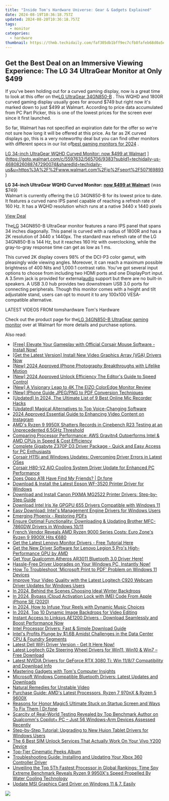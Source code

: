 ```yaml
---
title: "Inside Tom's Hardware Universe: Gear & Gadgets Explained"
date: 2024-08-19T10:36:18.757Z
updated: 2024-08-20T10:36:18.757Z
tags:
  - monitor
categories:
  - hardware
thumbnail: https://thmb.techidaily.com/faf305db1bff9ec7cfb8fafeb68d0a5e6478101d40a48c00d6fe1d681c9c048c.jpg
---
```


## Get the Best Deal on an Immersive Viewing Experience: The LG 34 UltraGear Monitor at Only $499

If you've been holding out for a curved gaming display, now is a great time to look at this offer on the[LG UltraGear 34GN850-B](https://goto.walmart.com/c/5597632/565706/9383?subId1=techidaily-us-1225800387363550634&sharedId=techidaily-us&u=https%3A%2F%2Fwww.walmart.com%2Fip%2Fseort%2F507169893) . This WQHD and 1800R curved gaming display usually goes for around $749 but right now it's marked down to just $499 at Walmart. According to price data accumulated from PC Part Picker, this is one of the lowest prices for the screen ever since it first launched.

 So far, Walmart has not specified an expiration date for the offer so we're not sure how long it will be offered at this price. As far as 2K curved displays go, this is a very noteworthy deal but you can find other monitors with different specs in our list of[best gaming monitors for 2024](https://tools.techidaily.com) .

[LG 34-inch UltraGear WQHD Curved Monitor: now $499 at Walmart](https://cdn.mos.cms.futurecdn.net/AFeHS9cCn2hrSRfhG47a46-200-100.jpg "LG 34-inch UltraGear WQHD Curved Monitor: now $499 at Walmart") ](https://goto.walmart.com/c/5597632/565706/9383?subId1=techidaily-us-4680826088747290074&sharedId=techidaily-us&u=https%3A%2F%2Fwww.walmart.com%2Fip%2Fseort%2F507169893)

**LG 34-inch UltraGear WQHD Curved Monitor:** [**now $499 at Walmart**](https://goto.walmart.com/c/5597632/565706/9383?subId1=techidaily-us-1245930175967706523&sharedId=techidaily-us&u=https%3A%2F%2Fwww.walmart.com%2Fip%2Fseort%2F507169893) (was $749)  
 Walmart is currently offering the LG 34GN850-B for its lowest price to date. It features a curved nano IPS panel capable of reaching a refresh rate of 160 Hz. It has a WQHD resolution which runs at a native 3440 x 1440 pixels

[View Deal](https://goto.walmart.com/c/5597632/565706/9383?subId1=techidaily-us-4680826088747290074&sharedId=techidaily-us&u=https%3A%2F%2Fwww.walmart.com%2Fip%2Fseort%2F507169893)

 The[LG](https://tools.techidaily.com) 34GN850-B UltraGear monitor features a nano IPS panel that spans 34 inches diagonally. This panel is curved with a radius of 1800R and has a 2K resolution of 3440 x 1440px. The standard max refresh rate of the LG 34GN850-B is 144 Hz, but it reaches 160 Hz with overclocking, while the gray-to-gray response time can get as low as 1 ms.

 This curved 2K display covers 98% of the DCI-P3 color gamut, with pleasingly wide viewing angles. Moreover, it can reach a maximum possible brightness of 400 Nits and 1,000:1 contrast ratio. You've got several input options to choose from including two HDMI ports and one DisplayPort input. A 3.5mm jack is provided for external[audio](https://tools.techidaily.com) support but there are no built-in speakers. A USB 3.0 hub provides two downstream USB 3.0 ports for connecting peripherals. Though this monitor comes with a height and tilt adjustable stand, users can opt to mount it to any 100x100 VESA-compatible alternative.

 LATEST VIDEOS FROM tomshardware Tom's Hardware

 Check out the product page for the[LG 34GN850-B UltraGear gaming monitor](https://goto.walmart.com/c/5597632/565706/9383?subId1=techidaily-us-8708533833740084855&sharedId=techidaily-us&u=https%3A%2F%2Fwww.walmart.com%2Fip%2Fseort%2F507169893) over at Walmart for more details and purchase options.

<ins class="adsbygoogle"
     style="display:block"
     data-ad-format="autorelaxed"
     data-ad-client="ca-pub-7571918770474297"
     data-ad-slot="1223367746"></ins>



<ins class="adsbygoogle"
     style="display:block"
     data-ad-client="ca-pub-7571918770474297"
     data-ad-slot="8358498916"
     data-ad-format="auto"
     data-full-width-responsive="true"></ins>

<span class="atpl-alsoreadstyle">Also read:</span>
<div><ul>
<li><a href="https://hardware-help.techidaily.com/free-elevate-your-gameplay-with-official-corsair-mouse-software-install-now/"><u>[Free] Elevate Your Gameplay with Official Corsair Mouse Software - Install Now!</u></a></li>
<li><a href="https://hardware-help.techidaily.com/get-the-latest-version-install-new-video-graphics-array-vga-drivers-now/"><u>[Get the Latest Version] Install New Video Graphics Array (VGA) Drivers Now</u></a></li>
<li><a href="https://fox-boxes.techidaily.com/new-2024-approved-iphone-photography-breakthroughs-with-lifelike-motion/"><u>[New] 2024 Approved  IPhone Photography Breakthroughs with Lifelike Motion</u></a></li>
<li><a href="https://fox-info.techidaily.com/new-2024-approved-unlock-efficiency-the-editors-guide-to-speed-control/"><u>[New] 2024 Approved  Unlock Efficiency  The Editor's Guide to Speed Control</u></a></li>
<li><a href="https://extra-information.techidaily.com/new-a-visionary-leap-to-4k-the-eizo-coloredge-monitor-review/"><u>[New] A Visionary Leap to 4K  The EIZO ColorEdge Monitor Review</u></a></li>
<li><a href="https://extra-support.techidaily.com/new-iphone-guide-jpegpng-to-pdf-conversion-techniques/"><u>[New] IPhone Guide  JPEG/PNG to PDF Conversion Techniques</u></a></li>
<li><a href="https://video-screen-grab.techidaily.com/updated-in-2024-the-ultimate-list-of-9-best-online-mic-recorder-hacks/"><u>[Updated] In 2024, The Ultimate List of 9 Best Online Mic Recorder Hacks</u></a></li>
<li><a href="https://some-guidance.techidaily.com/updated-magical-alternatives-to-top-voice-changing-software/"><u>[Updated] Magical Alternatives to Top Voice-Changing Software</u></a></li>
<li><a href="https://instagram-clips.techidaily.com/2024-approved-essential-guide-to-enhancing-video-content-on-instagram/"><u>2024 Approved  Essential Guide to Enhancing Video Content on Instagram</u></a></li>
<li><a href="https://hardware-help.techidaily.com/amds-ryzen-9-9950x-shatters-records-in-cinebench-r23-testing-at-an-unprecedented-65ghz-threshold/"><u>AMD's Ryzen 9 9950X Shatters Records in Cinebench R23 Testing at an Unprecedented 6.5GHz Threshold</u></a></li>
<li><a href="https://hardware-help.techidaily.com/comparing-processor-performance-aws-gravitn4-outperforms-intel-and-amd-cpus-in-speed-and-cost-efficiency/"><u>Comparing Processor Performance: AWS Gravitn4 Outperforms Intel & AMD CPUs in Speed & Cost Efficiency</u></a></li>
<li><a href="https://hardware-help.techidaily.com/complete-gigabyte-z370p-d3-driver-package-quick-and-easy-access-for-pc-enthusiasts/"><u>Complete Gigabyte Z370P D3 Driver Package - Quick and Easy Access for PC Enthusiasts</u></a></li>
<li><a href="https://hardware-help.techidaily.com/corsair-h115i-and-windows-updates-overcoming-driver-errors-in-latest-oses/"><u>Corsair H115i and Windows Updates: Overcoming Driver Errors in Latest OSes</u></a></li>
<li><a href="https://hardware-help.techidaily.com/corsair-h80-v2-aio-cooling-system-driver-update-for-enhanced-pc-performance/"><u>Corsair H80-V2 AIO Cooling System Driver Update for Enhanced PC Performance</u></a></li>
<li><a href="https://location-social.techidaily.com/does-oppo-a18-have-find-my-friends-drfone-by-drfone-virtual-android/"><u>Does Oppo A18 Have Find My Friends? | Dr.fone</u></a></li>
<li><a href="https://hardware-help.techidaily.com/download-and-install-the-latest-epson-wf-3520-printer-driver-for-windows/"><u>Download & Install the Latest Epson WF-3520 Printer Driver for Windows</u></a></li>
<li><a href="https://hardware-help.techidaily.com/download-and-install-canon-pixma-mg2522-printer-drivers-step-by-step-guide/"><u>Download and Install Canon PIXMA MG2522 Printer Drivers: Step-by-Step Guide</u></a></li>
<li><a href="https://hardware-help.techidaily.com/download-intel-iris-xe-gpgpu-655-drivers-compatible-with-windows-11/"><u>Download Intel Iris Xe GPGPU 655 Drivers Compatible with Windows 11</u></a></li>
<li><a href="https://hardware-help.techidaily.com/easy-download-intels-management-engine-drivers-for-windows-users/"><u>Easy Download: Intel's Management Engine Drivers for Windows Users</u></a></li>
<li><a href="https://data-wizards.techidaily.com/emerging-phoenix-restoring-pdfs/"><u>Emerging Phoenix - Restoring PDFs</u></a></li>
<li><a href="https://hardware-help.techidaily.com/ensure-optimal-functionality-downloading-and-updating-brother-mfc-7860dw-drivers-in-windows-1011/"><u>Ensure Optimal Functionality: Downloading & Updating Brother MFC-7860DW Drivers in Windows 10/11</u></a></li>
<li><a href="https://hardware-help.techidaily.com/french-vendor-reveals-amd-ryzen-9000-series-costs-euro-zones-ryzen-9-9900x-hits-680/"><u>French Vendor Reveals AMD Ryzen 9000 Series Costs: Euro Zone's Ryzen 9 9900X Hits €680</u></a></li>
<li><a href="https://hardware-help.techidaily.com/get-the-latest-lenovo-monitor-drivers-free-tutorial-here/"><u>Get the Latest Lenovo Monitor Drivers - Free Tutorial Here</u></a></li>
<li><a href="https://hardware-help.techidaily.com/get-the-new-driver-software-for-lenovo-legion-5-pros-high-performance-gpu-by-amd/"><u>Get the New Driver Software for Lenovo Legion 5 Pro's High-Performance GPU by AMD</u></a></li>
<li><a href="https://hardware-help.techidaily.com/get-your-qualcomm-atheros-ar3011-bluetooth-30-driver-here/"><u>Get Your Qualcomm Atheros AR3011 Bluetooth 3.0 Driver Here!</u></a></li>
<li><a href="https://hardware-help.techidaily.com/hassle-free-driver-upgrades-on-your-windows-pc-instantly-now/"><u>Hassle-Free Driver Upgrades on Your Windows PC, Instantly Now!</u></a></li>
<li><a href="https://common-error.techidaily.com/how-to-troubleshoot-microsoft-print-to-pdf-problem-on-windows-11-devices/"><u>How To Troubleshoot 'Microsoft Print to PDF' Problem on Windows 11 Devices</u></a></li>
<li><a href="https://hardware-help.techidaily.com/improve-your-video-quality-with-the-latest-logitech-c920-webcam-driver-updates-for-windows-users/"><u>Improve Your Video Quality with the Latest Logitech C920 Webcam Driver Updates for Windows Users</u></a></li>
<li><a href="https://youtube-sure.techidaily.com/24-behind-the-scenes-choosing-ideal-winter-backdrops/"><u>In 2024, Behind the Scenes  Choosing Ideal Winter Backdrops</u></a></li>
<li><a href="https://activate-lock.techidaily.com/in-2024-bypass-icloud-activation-lock-with-imei-code-from-apple-iphone-se-2020-by-drfone-ios/"><u>In 2024, Bypass iCloud Activation Lock with IMEI Code From Apple iPhone SE (2020)</u></a></li>
<li><a href="https://some-techniques.techidaily.com/in-2024-how-to-infuse-your-reels-with-dynamic-music-choices/"><u>In 2024, How to Infuse Your Reels with Dynamic Music Choices</u></a></li>
<li><a href="https://some-approaches.techidaily.com/in-2024-top-10-dynamic-image-backdrops-for-video-editing/"><u>In 2024, Top 10 Dynamic Image Backdrops for Video Editing</u></a></li>
<li><a href="https://hardware-help.techidaily.com/instant-access-to-linksys-ae1200-drivers-download-seamlessly-and-boost-performance-now/"><u>Instant Access to Linksys AE1200 Drivers - Download Seamlessly and Boost Performance Now</u></a></li>
<li><a href="https://hardware-help.techidaily.com/intel-processor-drivers-fast-and-simple-download-guide/"><u>Intel Processor Drivers: Fast & Simple Download Guide</u></a></li>
<li><a href="https://hardware-help.techidaily.com/intels-profits-plunge-by-16b-amidst-challenges-in-the-data-center-cpu-and-foundry-segments/"><u>Intel's Profits Plunge by $1.6B Amidst Challenges in the Data Center CPU & Foundry Segments</u></a></li>
<li><a href="https://hardware-help.techidaily.com/latest-dell-wifi-driver-version-get-it-here-now/"><u>Latest Dell WiFi Driver Version - Get It Here Now!</u></a></li>
<li><a href="https://hardware-help.techidaily.com/latest-logitech-g2e-steering-wheel-drivers-for-win11-win10-and-win7-free-download/"><u>Latest Logitech G2e Steering Wheel Drivers for Win11, Win10 & Win7 – Free Download</u></a></li>
<li><a href="https://hardware-help.techidaily.com/latest-nvidia-drivers-for-geforce-rtx-3080-ti-win-1187-compatibility-and-download-info/"><u>Latest NVIDIA Drivers for GeForce RTX 3080 Ti: Win 11/8/7 Compatibility and Download Info</u></a></li>
<li><a href="https://hardware-help.techidaily.com/mastering-gadgets-with-toms-computer-insights/"><u>Mastering Gadgets with Tom's Computer Insights</u></a></li>
<li><a href="https://hardware-help.techidaily.com/microsoft-windows-compatible-bluetooth-drivers-latest-updates-and-downloads/"><u>Microsoft Windows Compatible Bluetooth Drivers: Latest Updates and Downloads</u></a></li>
<li><a href="https://data-wizards.techidaily.com/natural-remedies-for-unstable-video/"><u>Natural Remedies for Unstable Video</u></a></li>
<li><a href="https://hardware-help.techidaily.com/purchase-guide-amds-latest-processors-ryzen-7-970nx-and-ryzen-5-9600x/"><u>Purchase Guide: AMD's Latest Processors, Ryzen 7 970nX & Ryzen 5 9600X</u></a></li>
<li><a href="https://howto.techidaily.com/reasons-for-honor-magic5-ultimate-stuck-on-startup-screen-and-ways-to-fix-them-drfone-by-drfone-fix-android-problems-fix-android-problems/"><u>Reasons for Honor Magic5 Ultimate Stuck on Startup Screen and Ways To Fix Them | Dr.fone</u></a></li>
<li><a href="https://hardware-help.techidaily.com/scarcity-of-real-world-testing-revealed-by-top-benchmark-author-on-qualcomms-copilotplus-pc-just-56-windows-arm-devices-assessed-recently/"><u>Scarcity of Real-World Testing Revealed by Top Benchmark Author on Qualcomm's Copilot+ PC – Just 56 Windows-Arm Devices Assessed Recently</u></a></li>
<li><a href="https://hardware-help.techidaily.com/step-by-step-tutorial-upgrading-to-new-huion-tablet-drivers-for-windows-users/"><u>Step-by-Step Tutorial: Upgrading to New Huion Tablet Drivers for Windows Users</u></a></li>
<li><a href="https://sim-unlock.techidaily.com/the-6-best-sim-unlock-services-that-actually-work-on-your-vivo-y200-device-by-drfone-android/"><u>The 6 Best SIM Unlock Services That Actually Work On Your Vivo Y200 Device</u></a></li>
<li><a href="https://fox-boxes.techidaily.com/top-tier-cinematic-peeks-album/"><u>Top-Tier Cinematic Peeks Album</u></a></li>
<li><a href="https://hardware-help.techidaily.com/troubleshooting-guide-installing-and-updating-your-xbox-360-controller-driver/"><u>Troubleshooting Guide: Installing and Updating Your Xbox 360 Controller Driver</u></a></li>
<li><a href="https://hardware-help.techidaily.com/unveiling-the-top-5th-fastest-processor-in-global-rankings-time-spy-extreme-benchmark-reveals-ryzen-9-9950xs-speed-propelled-by-water-cooling-technology/"><u>Unveiling the Top 5Th Fastest Processor in Global Rankings: Time Spy Extreme Benchmark Reveals Ryzen 9 9950X's Speed Propelled By Water Cooling Technology</u></a></li>
<li><a href="https://hardware-help.techidaily.com/update-msi-graphics-card-driver-on-windows-11-and-7-easily/"><u>Update MSI Graphics Card Driver on Windows 11 & 7. Easily</u></a></li>
</ul></div>

<!-- affiliate ads begin -->
<a href="https://secure.2checkout.com/order/checkout.php?PRODS=3851655&QTY=1&AFFILIATE=108875&CART=1"><img src="http://www.aiseesoft.com/avangate/30p/banner.jpg" border="0"></a>
<!-- affiliate ads end -->